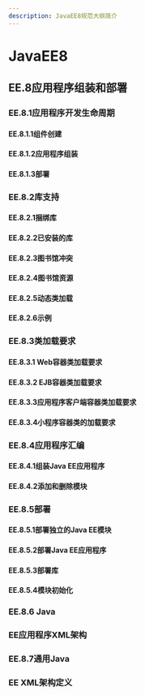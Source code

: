 ```yaml
---
description: JavaEE8规范大纲简介
---
```


# JavaEE8

## EE.8应用程序组装和部署

### EE.8.1应用程序开发生命周期

#### EE.8.1.1组件创建

#### EE.8.1.2应用程序组装

#### EE.8.1.3部署

### EE.8.2库支持

#### EE.8.2.1捆绑库

#### EE.8.2.2已安装的库

#### EE.8.2.3图书馆冲突

#### EE.8.2.4图书馆资源

#### EE.8.2.5动态类加载

#### EE.8.2.6示例

### EE.8.3类加载要求

#### EE.8.3.1 Web容器类加载要求

#### EE.8.3.2 EJB容器类加载要求

#### EE.8.3.3应用程序客户端容器类加载要求 

#### EE.8.3.4小程序容器类的加载要求

### EE.8.4应用程序汇编

#### EE.8.4.1组装Java EE应用程序

#### EE.8.4.2添加和删除模块

### EE.8.5部署

#### EE.8.5.1部署独立的Java EE模块

#### EE.8.5.2部署Java EE应用程序

#### EE.8.5.3部署库

#### EE.8.5.4模块初始化

### EE.8.6 Java 

### EE应用程序XML架构

### EE.8.7通用Java 

### EE XML架构定义









